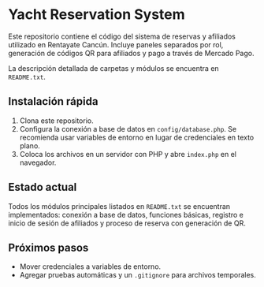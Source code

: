 # Yacht Reservation System

Este repositorio contiene el código del sistema de reservas y afiliados utilizado en Rentayate Cancún. Incluye paneles separados por rol, generación de códigos QR para afiliados y pago a través de Mercado Pago.

La descripción detallada de carpetas y módulos se encuentra en `README.txt`.

## Instalación rápida
1. Clona este repositorio.
2. Configura la conexión a base de datos en `config/database.php`. Se recomienda usar variables de entorno en lugar de credenciales en texto plano.
3. Coloca los archivos en un servidor con PHP y abre `index.php` en el navegador.

## Estado actual
Todos los módulos principales listados en `README.txt` se encuentran implementados: conexión a base de datos, funciones básicas, registro e inicio de sesión de afiliados y proceso de reserva con generación de QR.

## Próximos pasos
- Mover credenciales a variables de entorno.
- Agregar pruebas automáticas y un `.gitignore` para archivos temporales.



